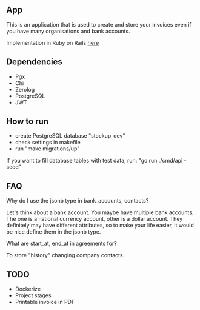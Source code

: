 ## App

This is an application that is used to create and store your invoices even if you have many organisations and bank accounts.

Implementation in Ruby on Rails <a href="https://github.com/ElOtro/stockuprb-api">here</a>

## Dependencies

- Pgx
- Chi
- Zerolog
- PostgreSQL
- JWT

## How to run

- create PostgreSQL database "stockup_dev"
- check settings in makefile 
- run "make migrations/up"

If you want to fill database tables with test data, run:  "go run ./cmd/api -seed"

## FAQ

Why do I use the jsonb type in bank_accounts, contacts? 

Let's think about a bank account. You maybe have multiple bank accounts. The one is a national currency account, other is a dollar account. They definitely may have different attributes, so to make your life easier, it would be nice define them in the jsonb type.

What are start_at, end_at in agreements for?

To store "history" changing company contacts.

## TODO

- Dockerize
- Project stages
- Printable invoice in PDF